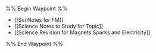 %% Begin Waypoint %%
- [[Sci Notes for FM]]
- [[Science Notes to Study for Topic]]
- [[Science Revision for Magnets Sparks and Electricity]]

%% End Waypoint %%
